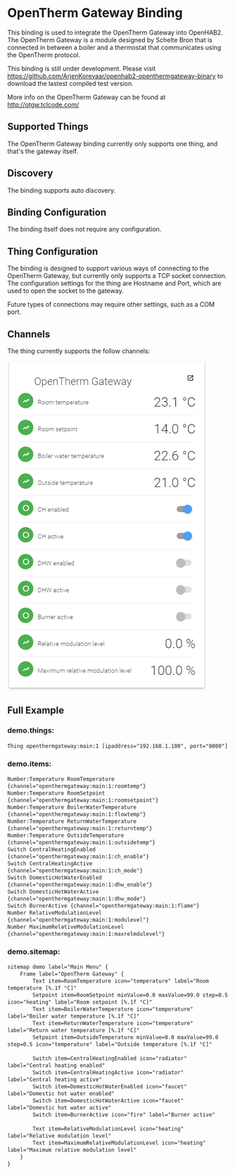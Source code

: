 # OpenTherm Gateway Binding

This binding is used to integrate the OpenTherm Gateway into OpenHAB2. The OpenTherm Gateway is a module designed by Schelte Bron that is connected in between a boiler and a thermostat that communicates using the OpenTherm protocol.

This binding is still under development. Please visit https://github.com/ArjenKorevaar/openhab2-openthermgateway-binary to download the lastest compiled test version.

More info on the OpenTherm Gateway can be found at http://otgw.tclcode.com/

## Supported Things

The OpenTherm Gateway binding currently only supports one thing, and that's the gateway itself.

## Discovery

The binding supports auto discovery.

## Binding Configuration

The binding itself does not require any configuration.

## Thing Configuration

The binding is designed to support various ways of connecting to the OpenTherm Gateway, but currently only supports a TCP socket connection. The configuration settings for the thing are Hostname and Port, which are used to open the socket to the gateway.

Future types of connections may require other settings, such as a COM port.

## Channels

The thing currently supports the follow channels:

![](Screenshot.png)

## Full Example

### demo.things:

```
Thing openthermgateway:main:1 [ipaddress="192.168.1.100", port="8000"]
```

### demo.items:

```
Number:Temperature RoomTemperature {channel="openthermgateway:main:1:roomtemp"}
Number:Temperature RoomSetpoint {channel="openthermgateway:main:1:roomsetpoint"}
Number:Temperature BoilerWaterTemperature {channel="openthermgateway:main:1:flowtemp"}
Number:Temperature ReturnWaterTemperature {channel="openthermgateway:main:1:returntemp"}
Number:Temperature OutsideTemperature {channel="openthermgateway:main:1:outsidetemp"}
Switch CentralHeatingEnabled {channel="openthermgateway:main:1:ch_enable"}
Switch CentralHeatingActive {channel="openthermgateway:main:1:ch_mode"}
Switch DomesticHotWaterEnabled {channel="openthermgateway:main:1:dhw_enable"}
Switch DomesticHotWaterActive {channel="openthermgateway:main:1:dhw_mode"}
Switch BurnerActive {channel="openthermgateway:main:1:flame"}
Number RelativeModulationLevel {channel="openthermgateway:main:1:modulevel"}
Number MaximumRelativeModulationLevel {channel="openthermgateway:main:1:maxrelmdulevel"}
```

### demo.sitemap:

```
sitemap demo label="Main Menu" {
    Frame label="OpenTherm Gateway" {
        Text item=RoomTemperature icon="temperature" label="Room temperature [%.1f °C]"        
        Setpoint item=RoomSetpoint minValue=0.0 maxValue=99.0 step=0.5 icon="heating" label="Room setpoint [%.1f °C]"
        Text item=BoilerWaterTemperature icon="temperature" label="Boiler water temperature [%.1f °C]"
        Text item=ReturnWaterTemperature icon="temperature" label="Return water temperature [%.1f °C]"
        Setpoint item=OutsideTemperature minValue=0.0 maxValue=99.0 step=0.5 icon="temperature" label="Outside temperature [%.1f °C]"
        
        Switch item=CentralHeatingEnabled icon="radiator" label="Central heating enabled"
        Switch item=CentralHeatingActive icon="radiator" label="Central heating active"
        Switch item=DomesticHotWaterEnabled icon="faucet" label="Domestic hot water enabled"
        Switch item=DomesticHotWaterActive icon="faucet" label="Domestic hot water active"
        Switch item=BurnerActive icon="fire" label="Burner active"
        
        Text item=RelativeModulationLevel icon="heating" label="Relative modulation level"
        Text item=MaximumRelativeModulationLevel icon="heating" label="Maximum relative modulation level"
    }
}
```

